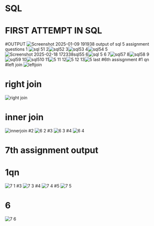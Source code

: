 # SQL
# FIRST ATTEMPT IN SQL
#OUTPUT ![Screenshot 2025-01-09 191938](https://github.com/user-attachments/assets/16dc7b71-d2fa-48d7-a083-9025511b55cb)
output of sql 5 assignment questions
1 ![sql 51](https://github.com/user-attachments/assets/1a973614-848a-4b77-acdb-fb145d50a6ec)
2![sql52](https://github.com/user-attachments/assets/8d753b2f-bc17-4961-a9ee-aa85c222744d)
3![sql53](https://github.com/user-attachments/assets/2152b457-be07-4947-9fbd-b4cd9efdcab8)
4![sql54](https://github.com/user-attachments/assets/871c2ef4-e570-4a4f-8388-870b71d8758a)
5![Screenshot 2025-02-18 172338sql55](https://github.com/user-attachments/assets/02a41825-c576-4661-b039-46dd2a3d67ff)
6![sql 5 6](https://github.com/user-attachments/assets/f9c75347-7d4a-428c-a327-e7bacf04492d)
7![sql57](https://github.com/user-attachments/assets/888a88d2-e92c-4330-b0c0-b3e7870e804e)
8![sql58](https://github.com/user-attachments/assets/cfe51b80-f5d5-449d-aeac-8afba42de970)
9![sql59](https://github.com/user-attachments/assets/0200004d-9ed1-4dab-aaac-7c7befda02fd)
10![sql510](https://github.com/user-attachments/assets/7692c0ee-1b8f-423b-b25c-ff62344d5215)
11![5 11](https://github.com/user-attachments/assets/77c2ee45-c698-4197-a65d-820a0fc31ba3)
12![5 12](https://github.com/user-attachments/assets/4dd098bf-6677-44ce-ad11-140426f60076)
13![5 last](https://github.com/user-attachments/assets/d99b9e64-9c74-4121-8d98-696586f602ac)
#6th assisgnment 
 #1 qn
#left join  ![leftjoin](https://github.com/user-attachments/assets/272c0021-c929-4ca9-ae48-040076d26397)
# right join
![right join](https://github.com/user-attachments/assets/f0257f36-0be6-40b1-8a2c-3ab09974205d)
# inner join

![innerjoin](https://github.com/user-attachments/assets/fe5c028c-16e9-4c04-876a-869b8facc4e4)
#2
![6 2](https://github.com/user-attachments/assets/9122616d-e041-4d07-8a14-9743b4fe3315)
#3
![6 3](https://github.com/user-attachments/assets/1ad090a1-e837-44ae-afe7-aefdbeee2f4d)
#4
![6 4](https://github.com/user-attachments/assets/cdc59229-c27e-43af-99a8-180a6d2efe5d)

 # 7th assignment output
 # 1qn
 ![7 1](https://github.com/user-attachments/assets/e38dbcbd-2ad3-4d3a-811f-64f147bac4c5)
#3
![7 3](https://github.com/user-attachments/assets/761f1ece-439d-435d-844a-6a5091933bbd)
#4
![7 4](https://github.com/user-attachments/assets/8bbed31f-c125-4d60-96c4-8f56f3b4478c)
#5
![7 5](https://github.com/user-attachments/assets/29ee37b1-7d8f-4fde-88d4-e013301d96d7)
# 6
![7 6](https://github.com/user-attachments/assets/10226724-8056-43f9-b420-bfce0ca0bc93)
